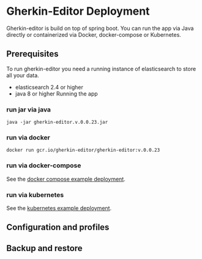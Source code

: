 # Gherkin-Editor Deployment
Gherkin-editor is build on top of spring boot. You can run the app via Java directly or containerized via Docker, docker-compose or Kubernetes.

## Prerequisites
To run gherkin-editor you need a running instance of elasticsearch to store all your data.
- elasticsearch 2.4 or higher
- java 8 or higher
 Running the app
### run jar via java

```
java -jar gherkin-editor.v.0.0.23.jar
```

### run via docker
```
docker run gcr.io/gherkin-editor/gherkin-editor:v.0.0.23 
```
### run via docker-compose
See the [docker compose example deployment](./docker-compose).

### run via kubernetes
See the [kubernetes example deployment](./kubernetes).

## Configuration and profiles

## Backup and restore
